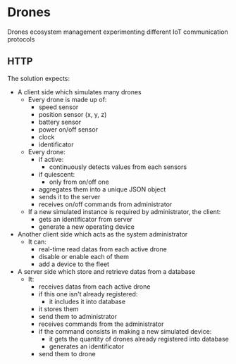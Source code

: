 # Drones
Drones ecosystem management experimenting different IoT communication protocols
## HTTP
The solution expects:
- A client side which simulates many drones
	- Every drone is made up of:
		- speed sensor 
		- position sensor (x, y, z)
		- battery sensor
		- power on/off sensor
		- clock
		- identificator
	- Every drone:
		- if active:
			- continuously detects values from each sensors
		- if quiescent:
			- only from on/off one
		- aggregates them into a unique JSON object 
		- sends it to the server
		- receives on/off commands from administrator
	- If a new simulated instance is required by administrator, the client:
		- gets an identificator from server
		- generate a new operating device
- Another client side which acts as the system administrator
	- It can: 
		- real-time read datas from each active drone
		- disable or enable each of them
		- add a device to the fleet
- A server side which store and retrieve datas from a database
	- It:
		- receives datas from each active drone
		- if this one isn't already registered:
			- it includes it into database
		- it stores them
		- send them to administrator
		- receives commands from the administrator
		- if the command consists in making a new simulated device:
			- it gets the quantity of drones already registered into database
			- generates an identificator
		- send them to drone 
